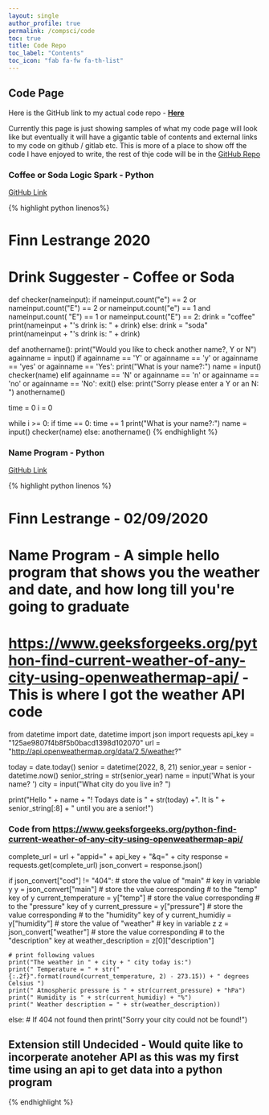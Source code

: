 ```yaml
---
layout: single
author_profile: true
permalink: /compsci/code
toc: true
title: Code Repo
toc_label: "Contents"
toc_icon: "fab fa-fw fa-th-list"
---
```


## Code Page

Here is the GitHub link to my actual code repo - [**Here**](https://github.com/71xn/IB-CompSci-Code-Log)

Currently this page is just showing samples of what my code page will look like but eventually it will have a gigantic table of contents and external links to my code on github / gitlab etc. This is more of a place to show off the code I have enjoyed to write, the rest of thje code will be in the [GitHub Repo](https://github.com/71xn/IB-CompSci-Code-Log)


### Coffee or Soda Logic Spark - Python
[GitHub Link](https://github.com/71xn/IB-CompSci-Code-Log/blob/master/python/coffee-soda-logic-spark.py)

{% highlight python linenos%}
# Finn Lestrange 2020
# Drink Suggester - Coffee or Soda


def checker(nameinput):
    if nameinput.count("e") == 2 or nameinput.count("E") == 2 or nameinput.count("e") == 1 and nameinput.count(
            "E") == 1 or nameinput.count("E") == 2:
        drink = "coffee"
        print(nameinput + "'s drink is: " + drink)
    else:
        drink = "soda"
        print(nameinput + "'s drink is: " + drink)


def anothername():
    print("Would you like to check another name?, Y or N")
    againname = input()
    if againname == 'Y' or againname == 'y' or againname == 'yes' or againname == 'Yes':
        print("What is your name?:")
        name = input()
        checker(name)
    elif againname == 'N' or againname == 'n' or againname == 'no' or againname == 'No':
        exit()
    else:
        print("Sorry please enter a Y or an N: ")
        anothername()


time = 0
i = 0

while i >= 0:
    if time == 0:
        time += 1
        print("What is your name?:")
        name = input()
        checker(name)
    else:
        anothername()
{% endhighlight %}


### Name Program - Python
[GitHub Link](https://github.com/71xn/IB-CompSci-Code-Log/blob/master/python/name-class-1.py)

{% highlight python linenos %}
# Finn Lestrange - 02/09/2020
# Name Program - A simple hello program that shows you the weather and date, and how long till you're going to graduate 

# https://www.geeksforgeeks.org/python-find-current-weather-of-any-city-using-openweathermap-api/ - This is where I got the weather API code

from datetime import date, datetime
import json
import requests
api_key = "125ae9807f4b8f5b0bacd1398d102070"
url = "http://api.openweathermap.org/data/2.5/weather?"

today = date.today()
senior = datetime(2022, 8, 21)
senior_year = senior - datetime.now()
senior_string = str(senior_year)
name = input('What is your name? ')
city = input("What city do you live in? ")

print("Hello " + name + "! Todays date is " + str(today) +". It is " + senior_string[:8] + " until you are a senior!")

### Code from https://www.geeksforgeeks.org/python-find-current-weather-of-any-city-using-openweathermap-api/
complete_url = url + "appid=" + api_key + "&q=" + city
response = requests.get(complete_url)
json_convert = response.json()

if json_convert["cod"] != "404":
    # store the value of "main"
    # key in variable y
    y = json_convert["main"]
    # store the value corresponding
    # to the "temp" key of y
    current_temperature = y["temp"]
    # store the value corresponding
    # to the "pressure" key of y
    current_pressure = y["pressure"]
    # store the value corresponding
    # to the "humidity" key of y
    current_humidiy = y["humidity"]
    # store the value of "weather"
    # key in variable z
    z = json_convert["weather"]
    # store the value corresponding
    # to the "description" key at
    weather_description = z[0]["description"]

    # print following values
    print("The weather in " + city + " city today is:")
    print(" Temperature = " + str("{:.2f}".format(round(current_temperature, 2) - 273.15)) + " degrees Celsius ")
    print(" Atmospheric pressure is " + str(current_pressure) + "hPa")
    print(" Humidity is " + str(current_humidiy) + "%")
    print(" Weather description = " + str(weather_description))
else: # If 404 not found then
    print("Sorry your city could not be found!")

## Extension still Undecided - Would quite like to incorperate anoteher API as this was my first time using an api to get data into a python program ##


{% endhighlight %}